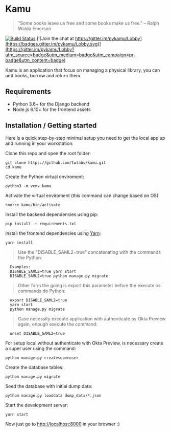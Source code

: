 # Kamu
> "Some books leave us free and some books make us free."
> – Ralph Waldo Emerson

[![Build Status](https://travis-ci.com/ayr-ton/kamu.svg?token=KGsd1SkDsTdBvgkTgbtG&branch=master)](https://travis-ci.com/ayr-ton/kamu)
[![Join the chat at https://gitter.im/pykamu/Lobby](https://badges.gitter.im/pykamu/Lobby.svg)](https://gitter.im/pykamu/Lobby?utm_source=badge&utm_medium=badge&utm_campaign=pr-badge&utm_content=badge)

Kamu is an application that focus on managing a physical library, you can add books, borrow and return them.

## Requirements

- Python 3.6+ for the Django backend
- Node.js 6.10+ for the frontend assets

## Installation / Getting started

Here is a quick step-by-step minimal setup you need to get the local app up and
running in your workstation:

Clone this repo and open the root folder:

```shell
git clone https://github.com/twlabs/kamu.git
cd kamu
```

Create the Python virtual enviroment:

```shell
python3 -m venv kamu
```

Activate the virtual enviroment (this command can change based on OS):

```shell
source kamu/bin/activate
```

Install the backend dependencies using pip:

```shell
pip install -r requirements.txt
```

Install the frontend dependencies using [Yarn](http://yarnpkg.com):

```shell
yarn install
```

> Use the "DISABLE_SAML2=true" concatenating with the commands the Python:

```shell
  Examples:  
  DISABLE_SAML2=true yarn start
  DISABLE_SAML2=true python manage.py migrate
```

> Other form the going is export this parameter before the execute os commands do Python:

```shell
  export DISABLE_SAML2=true
  yarn start
  python manage.py migrate
```

> Case necessity execute application with authenticate by Okta Preview again, enough execute the command:

```shell
  unset DISABLE_SAML2=true
```

For setup local without authenticate with Okta Preview, is necessary create a super user using the command:

```shell
python manage.py createsuperuser
```

Create the database tables:

```shell
python manage.py migrate
```

Seed the database with initial dump data:

```shell
python manage.py loaddata dump_data/*.json
```

Start the development server:

```shell
yarn start
```

Now just go to [http://localhost:8000](http://localhost:8000) in your browser :)